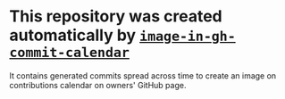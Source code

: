 
# This repository was created automatically by [`image-in-gh-commit-calendar`](https://github.com/nj-vs-vh/gh-commit-calendar)

It contains generated commits spread across time to create an image on contributions calendar on owners' GitHub page.

